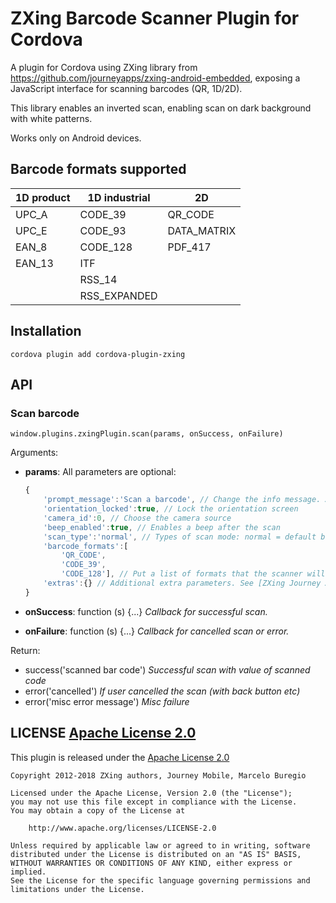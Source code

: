 # ZXing Barcode Scanner Plugin for Cordova
A plugin for Cordova using ZXing library from https://github.com/journeyapps/zxing-android-embedded, exposing a JavaScript interface for scanning barcodes (QR, 1D/2D).

This library enables an inverted scan, enabling scan on dark background with white patterns.

Works only on Android devices.


## Barcode formats supported

| 1D product | 1D industrial | 2D
| ---------- | ------------- | --------------
| UPC_A      | CODE_39       | QR_CODE
| UPC_E      | CODE_93       | DATA_MATRIX
| EAN_8      | CODE_128      | PDF_417
| EAN_13     | ITF           |
|            | RSS_14        |
|            | RSS_EXPANDED  |

## Installation

    cordova plugin add cordova-plugin-zxing

## API

### Scan barcode

    window.plugins.zxingPlugin.scan(params, onSuccess, onFailure)

Arguments:

- **params**: All parameters are optional:

    ```javascript
    {
        'prompt_message':'Scan a barcode', // Change the info message. A blank message ('') will show a default message
        'orientation_locked':true, // Lock the orientation screen
        'camera_id':0, // Choose the camera source
        'beep_enabled':true, // Enables a beep after the scan
        'scan_type':'normal', // Types of scan mode: normal = default black with white background / inverted = white bars on dark background / mixed = normal and inverted modes
        'barcode_formats':[
            'QR_CODE',
            'CODE_39',
            'CODE_128'], // Put a list of formats that the scanner will find. A blank list ([]) will enable scan of all barcode types
        'extras':{} // Additional extra parameters. See [ZXing Journey Apps][1] IntentIntegrator and Intents for more details
    }
    ```

- **onSuccess**: function (s) {...} _Callback for successful scan._
- **onFailure**: function (s) {...} _Callback for cancelled scan or error._

Return:

- success('scanned bar code') _Successful scan with value of scanned code_
- error('cancelled') _If user cancelled the scan (with back button etc)_
- error('misc error message') _Misc failure_


## LICENSE [Apache License 2.0](LICENSE.md)

This plugin is released under the [Apache License 2.0][2]

    Copyright 2012-2018 ZXing authors, Journey Mobile, Marcelo Buregio
    
    Licensed under the Apache License, Version 2.0 (the "License");
    you may not use this file except in compliance with the License.
    You may obtain a copy of the License at
    
        http://www.apache.org/licenses/LICENSE-2.0
    
    Unless required by applicable law or agreed to in writing, software
    distributed under the License is distributed on an "AS IS" BASIS,
    WITHOUT WARRANTIES OR CONDITIONS OF ANY KIND, either express or implied.
    See the License for the specific language governing permissions and
    limitations under the License.


[1]: https://github.com/journeyapps/zxing-android-embedded
[2]: http://www.apache.org/licenses/LICENSE-2.0